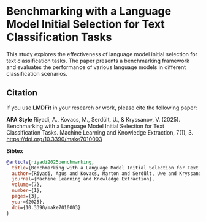 # Benchmarking with a Language Model Initial Selection for Text Classification Tasks
This study explores the effectiveness of language model initial selection for text classification tasks. The paper presents a benchmarking framework and evaluates the performance of various language models in different classification scenarios.

## Citation
If you use **LMDFit** in your research or work, please cite the following paper:

**APA Style**
Riyadi, A., Kovacs, M., Serdült, U., & Kryssanov, V. (2025). Benchmarking with a Language Model Initial Selection for Text Classification Tasks. Machine Learning and Knowledge Extraction, 7(1), 3. https://doi.org/10.3390/make7010003

**Bibtex**
```bibtex
@article{riyadi2025benchmarking,
  title={Benchmarking with a Language Model Initial Selection for Text Classification Tasks},
  author={Riyadi, Agus and Kovacs, Marton and Serdült, Uwe and Kryssanov, Victor},
  journal={Machine Learning and Knowledge Extraction},
  volume={7},
  number={1},
  pages={3},
  year={2025},
  doi={10.3390/make7010003}
}
